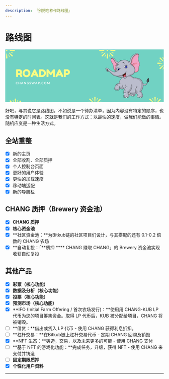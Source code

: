 ```yaml
---
description: 「别把它称作路线图」
---
```


# 路线图

![](<.gitbook/assets/截屏2022-03-29 上午9.30.26.png>)

好吧，与其说它是路线图，不如说是一个待办清单，因为内容没有特定的顺序，也没有特定的时间表。这就是我们的工作方式：以最快的速度，做我们能做的事情。随机应变是一种生活方式。

## **全站重整**

* [x] 新的主页
* [x] 全部收割、全部质押
* [x] 个人控制台页面
* [x] 更好的用户体验
* [x] 更快的加载速度
* [x] 移动端适配
* [x] 新的导航栏

## **CHANG 质押（Brewery 资金池）**

* [x] **CHANG 质押**
* [x] **核心资金池**
* [x] \*\*社区资金池：\*\*为Bitkub链的社区项目们设计，与其搭配的还有 0.1-0.2 倍数的 CHANG 农场
* [x] \*\*自动复投：「\*\*质押 \*\*\*\* CHANG 赚取 CHANG」的 Brewery 资金池实现收获自动复投

## 其他产品

* [x] **彩票（核心功能）**
* [x] **数据及分析（核心功能）**
* [x] **投票（核心功能）**
* [x] **预测市场（核心功能）**
* [x] \*\*IFO (Initial Farm Offering / 首次农场发行)：\*\*使用用 CHANG-KUB LP 代币为您的项目筹集资金。取得 LP 代币后，KUB 被分配给项目，CHANG 将被销毁。
* [ ] \*\*借贷：\*\*借出或贷入 LP 代币 - 使用 CHANG 获得利息折扣。
* [ ] \*\*杠杆交易：\*\*在Bitkub链上杠杆交易代币 - 定期 CHANG 回购及销毁
* [x] \*\*NFT 生态：\*\*铸造，交易，以及未来更多的可能 - 使用 CHANG 支付
* [ ] \*\*基于 NFT 的游戏化功能：\*\*完成任务，升级，获得 NFT - 使用 CHANG 来支付并铸造
* [ ] **固定期限质押**
* [x] **个性化用户资料**

***
